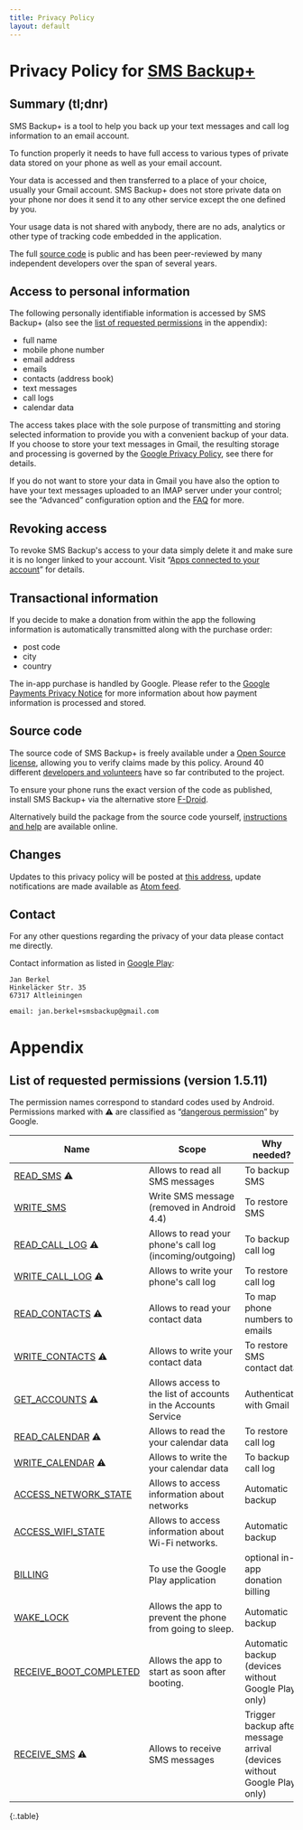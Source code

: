 ```yaml
---
title: Privacy Policy
layout: default
---
```


# Privacy Policy for [SMS Backup+][playstore-url]

## Summary (tl;dnr)

SMS Backup+ is a tool to help you back up your text messages and call log
information to an email account.

To function properly it needs to have full access to various types of
private data stored on your phone as well as your email account.

Your data is accessed and then transferred to a place of your choice, usually
your Gmail account. SMS Backup+ does not store private data on your
phone nor does it send it to any other service except the one defined by you.

Your usage data is not shared with anybody, there are no ads, analytics or other type of
tracking code embedded in the application.

The full [source code][github-url] is public and has been peer-reviewed by
many independent developers over the span of several years.

## Access to personal information

The following personally identifiable information is accessed by SMS Backup+ (also see the
[list of requested permissions](#list-of-requested-permissions) in the
appendix):

* full name
* mobile phone number
* email address
* emails
* contacts (address book)
* text messages
* call logs
* calendar data

The access takes place with the sole purpose of transmitting and storing
selected information to provide you with a convenient backup
of your data. If you choose to store your text messages in Gmail, the
resulting storage and processing is governed by the
[Google Privacy Policy][], see there for details.

If you do not want to store your data in Gmail you have also the option to have
your text messages uploaded to an IMAP server under your control; see the “Advanced”
configuration option and the [FAQ][usage-without-gmail] for more.

## Revoking access

To revoke SMS Backup's access to your data simply delete it and make sure it
is no longer linked to your account. Visit
“[Apps connected to your account][revoke-access]” for details.

## Transactional information

If you decide to make a donation from within the app the following
information is automatically transmitted along with the purchase order:

* post code
* city
* country

The in-app purchase is handled by Google. Please refer to the
[Google Payments Privacy Notice][] for more information about how payment
information is processed and stored.

## Source code

The source code of SMS Backup+ is freely available under a
[Open Source license][code-license], allowing you to verify claims made by
this policy. Around 40 different [developers and volunteers][contributors]
have so far contributed to the project.

To ensure your phone runs the exact version of the code as published,
install SMS Backup+ via the alternative store [F-Droid][f-droid-url].

Alternatively build the package from the source code yourself,
[instructions and help][installation-from-source] are available online.

## Changes

Updates to this privacy policy will be posted at
[this address][this-policy-url], update notifications are made available as
[Atom feed][atom-feed].

## Contact

For any other questions regarding the privacy of your data please contact
me directly.

Contact information as listed in [Google Play][playstore-url]:

    Jan Berkel
    Hinkeläcker Str. 35
    67317 Altleiningen

    email: jan.berkel+smsbackup@gmail.com


# Appendix

## List of requested permissions (version 1.5.11)

The permission names correspond to standard codes used by Android. Permissions
marked with ⚠ are classified as “[dangerous permission][normal-and-dangerous-permissions]” by Google.

| Name                          | Scope                                                         | Why needed?
| ----------------------------- | --------------------------------------------------------------|-----------------------------------------
| [READ_SMS][] ⚠                | Allows to read all SMS messages                               | To backup SMS
| [WRITE_SMS][]                 | Write SMS message (removed in Android 4.4)                    | To restore SMS
| [READ_CALL_LOG][] ⚠           | Allows to read your phone's call log (incoming/outgoing)      | To backup call log
| [WRITE_CALL_LOG][] ⚠          | Allows to write your phone's call log                         | To restore call log
| [READ_CONTACTS][] ⚠           | Allows to read your contact data                              | To map phone numbers to emails
| [WRITE_CONTACTS][] ⚠          | Allows to write your contact data                             | To restore SMS contact data
| [GET_ACCOUNTS][] ⚠            | Allows access to the list of accounts in the Accounts Service | Authenticate with Gmail
| [READ_CALENDAR][] ⚠           | Allows to read the your calendar data                         | To restore call log
| [WRITE_CALENDAR][] ⚠          | Allows to write the your calendar data                        | To backup call log
| [ACCESS_NETWORK_STATE][]      | Allows to access information about networks                   | Automatic backup
| [ACCESS_WIFI_STATE][]         | Allows to access information about Wi-Fi networks.            | Automatic backup
| [BILLING][]                   | To use the Google Play application                            | optional in-app donation billing
| [WAKE_LOCK][]                 | Allows the app to prevent the phone from going to sleep.      | Automatic backup
| [RECEIVE_BOOT_COMPLETED][]    | Allows the app to start as soon after booting.                | Automatic backup (devices without Google Play only)
| [RECEIVE_SMS][] ⚠             | Allows to receive SMS messages                                | Trigger backup after message arrival (devices without Google Play only)
{:.table}

[READ_SMS]: http://androidpermissions.com/permission/android.permission.READ_SMS
[WRITE_SMS]: http://androidpermissions.com/permission/android.permission.WRITE_SMS
[READ_CALL_LOG]: http://androidpermissions.com/permission/android.permission.READ_CALL_LOG
[WRITE_CALL_LOG]: http://androidpermissions.com/permission/android.permission.WRITE_CALL_LOG
[READ_CONTACTS]: http://androidpermissions.com/permission/android.permission.READ_CONTACTS
[WRITE_CONTACTS]: http://androidpermissions.com/permission/android.permission.WRITE_CONTACTS
[RECEIVE_SMS]: http://androidpermissions.com/permission/android.permission.RECEIVE_SMS
[ACCESS_NETWORK_STATE]: http://androidpermissions.com/permission/android.permission.ACCESS_NETWORK_STATE
[ACCESS_WIFI_STATE]: http://androidpermissions.com/permission/android.permission.ACCESS_WIFI_STATE
[GET_ACCOUNTS]: http://androidpermissions.com/permission/android.permission.GET_ACCOUNTS
[READ_CALENDAR]: http://androidpermissions.com/permission/android.permission.READ_CALENDAR
[WRITE_CALENDAR]: http://androidpermissions.com/permission/android.permission.WRITE_CALENDAR
[WRITE_EXTERNAL_STORAGE]: http://androidpermissions.com/permission/android.permission.WRITE_EXTERNAL_STORAGE
[BILLING]: https://developer.android.com/google/play/billing/billing_integrate.html#billing-permission
[RECEIVE_BOOT_COMPLETED]: http://androidpermissions.com/permission/android.permission.RECEIVE_BOOT_COMPLETED
[WAKE_LOCK]: http://androidpermissions.com/permission/android.permission.WAKE_LOCK

[playstore-url]: https://play.google.com/store/apps/details?id=com.zegoggles.smssync
[revoke-access]: https://myaccount.google.com/permissions
[usage-without-gmail]: https://github.com/jberkel/sms-backup-plus#usage-without-gmail-imap
[installation-from-source]: https://github.com/jberkel/sms-backup-plus#installation-from-source
[contributors]: https://github.com/jberkel/sms-backup-plus/graphs/contributors
[code-license]: https://github.com/jberkel/sms-backup-plus/blob/master/COPYING
[this-policy-url]: http://jberkel.github.io/sms-backup-plus/privacy-policy
[atom-feed]: http://jberkel.github.io/sms-backup-plus/feed.xml
[normal-and-dangerous-permissions]:https://developer.android.com/guide/topics/permissions/requesting.html#normal-dangerous
[github-url]: https://github.com/jberkel/sms-backup-plus
[f-droid-url]: https://f-droid.org/packages/com.zegoggles.smssync/
[Google Privacy Policy]: https://www.google.com/intl/en/policies/privacy/
[Google Payments Privacy Notice]: https://payments.google.com/payments/apis-secure/get_legal_document?ldo=0&ldt=privacynotice&ldl=en
